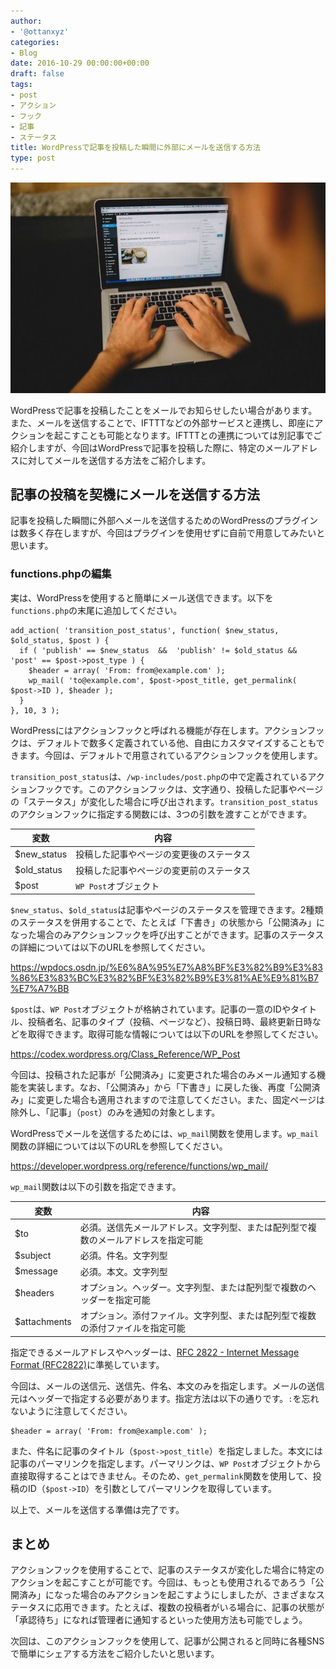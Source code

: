 ```yaml
---
author:
- '@ottanxyz'
categories:
- Blog
date: 2016-10-29 00:00:00+00:00
draft: false
tags:
- post
- アクション
- フック
- 記事
- ステータス
title: WordPressで記事を投稿した瞬間に外部にメールを送信する方法
type: post
---
```


![](161029-5813f91b2579c.jpg)

WordPressで記事を投稿したことをメールでお知らせしたい場合があります。また、メールを送信することで、IFTTTなどの外部サービスと連携し、即座にアクションを起こすことも可能となります。IFTTTとの連携については別記事でご紹介しますが、今回はWordPressで記事を投稿した際に、特定のメールアドレスに対してメールを送信する方法をご紹介します。

## 記事の投稿を契機にメールを送信する方法

記事を投稿した瞬間に外部へメールを送信するためのWordPressのプラグインは数多く存在しますが、今回はプラグインを使用せずに自前で用意してみたいと思います。

### functions.phpの編集

実は、WordPressを使用すると簡単にメール送信できます。以下を`functions.php`の末尾に追加してください。

    add_action( 'transition_post_status', function( $new_status, $old_status, $post ) {
      if ( 'publish' == $new_status  &&  'publish' != $old_status && 'post' == $post->post_type ) {
        $header = array( 'From: from@example.com' );
        wp_mail( 'to@example.com', $post->post_title, get_permalink( $post->ID ), $header );
      }
    }, 10, 3 );

WordPressにはアクションフックと呼ばれる機能が存在します。アクションフックは、デフォルトで数多く定義されている他、自由にカスタマイズすることもできます。今回は、デフォルトで用意されているアクションフックを使用します。

`transition_post_status`は、`/wp-includes/post.php`の中で定義されているアクションフックです。このアクションフックは、文字通り、投稿した記事やページの「ステータス」が変化した場合に呼び出されます。`transition_post_status`のアクションフックに指定する関数には、3つの引数を渡すことができます。

| 変数        | 内容                                     |
| ----------- | ---------------------------------------- |
| $new_status | 投稿した記事やページの変更後のステータス |
| $old_status | 投稿した記事やページの変更前のステータス |
| $post       | `WP Post`オブジェクト                    |

`$new_status`、`$old_status`は記事やページのステータスを管理できます。2種類のステータスを併用することで、たとえば「下書き」の状態から「公開済み」になった場合のみアクションフックを呼び出すことができます。記事のステータスの詳細については以下のURLを参照してください。

<https://wpdocs.osdn.jp/%E6%8A%95%E7%A8%BF%E3%82%B9%E3%83%86%E3%83%BC%E3%82%BF%E3%82%B9%E3%81%AE%E9%81%B7%E7%A7%BB>

`$post`は、`WP Post`オブジェクトが格納されています。記事の一意のIDやタイトル、投稿者名、記事のタイプ（投稿、ページなど）、投稿日時、最終更新日時などを取得できます。取得可能な情報については以下のURLを参照してください。

<https://codex.wordpress.org/Class_Reference/WP_Post>

今回は、投稿された記事が「公開済み」に変更された場合のみメール通知する機能を実装します。なお、「公開済み」から「下書き」に戻した後、再度「公開済み」に変更した場合も適用されますので注意してください。また、固定ページは除外し、「記事」（`post`）のみを通知の対象とします。

WordPressでメールを送信するためには、`wp_mail`関数を使用します。`wp_mail`関数の詳細については以下のURLを参照してください。

<https://developer.wordpress.org/reference/functions/wp_mail/>

`wp_mail`関数は以下の引数を指定できます。

| 変数         | 内容                                                                               |
| ------------ | ---------------------------------------------------------------------------------- |
| $to          | 必須。送信先メールアドレス。文字列型、または配列型で複数のメールアドレスを指定可能 |
| $subject     | 必須。件名。文字列型                                                               |
| $message     | 必須。本文。文字列型                                                               |
| $headers     | オプション。ヘッダー。文字列型、または配列型で複数のヘッダーを指定可能             |
| $attachments | オプション。添付ファイル。文字列型、または配列型で複数の添付ファイルを指定可能     |

指定できるメールアドレスやヘッダーは、[RFC 2822 - Internet Message Format (RFC2822)](http://www.faqs.org/rfcs/rfc2822.html)に準拠しています。

今回は、メールの送信元、送信先、件名、本文のみを指定します。メールの送信元はヘッダーで指定する必要があります。指定方法は以下の通りです。`:`を忘れないように注意してください。

    $header = array( 'From: from@example.com' );

また、件名に記事のタイトル（`$post->post_title`）を指定しました。本文には記事のパーマリンクを指定します。パーマリンクは、`WP Post`オブジェクトから直接取得することはできません。そのため、`get_permalink`関数を使用して、投稿のID（`$post->ID`）を引数としてパーマリンクを取得しています。

以上で、メールを送信する準備は完了です。

## まとめ

アクションフックを使用することで、記事のステータスが変化した場合に特定のアクションを起こすことが可能です。今回は、もっとも使用されるであろう「公開済み」になった場合のみアクションを起こすようにしましたが、さまざまなステータスに応用できます。たとえば、複数の投稿者がいる場合に、記事の状態が「承認待ち」になれば管理者に通知するといった使用方法も可能でしょう。

次回は、このアクションフックを使用して、記事が公開されると同時に各種SNSで簡単にシェアする方法をご紹介したいと思います。
